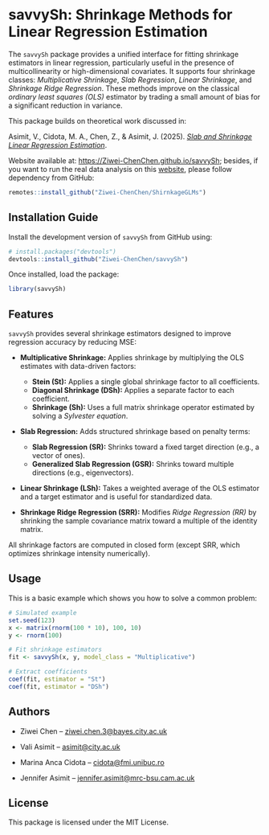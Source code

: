 
# savvySh: Shrinkage Methods for Linear Regression Estimation

The `savvySh` package provides a unified interface for fitting shrinkage estimators in linear regression, 
particularly useful in the presence of multicollinearity or high-dimensional covariates. 
It supports four shrinkage classes: *Multiplicative Shrinkage*, *Slab Regression*, *Linear Shrinkage*, and *Shrinkage Ridge Regression*.
These methods improve on the classical *ordinary least squares (OLS)* estimator by trading a small amount of bias for a significant reduction in variance.

This package builds on theoretical work discussed in:

Asimit, V., Cidota, M. A., Chen, Z., & Asimit, J. (2025). [*Slab and Shrinkage Linear Regression Estimation*](http//...).

Website available at: https://Ziwei-ChenChen.github.io/savvySh; besides, if you want to run the real data analysis on this [website](https://Ziwei-ChenChen.github.io/savvySh), please follow dependency from GitHub:
```r
remotes::install_github("Ziwei-ChenChen/ShirnkageGLMs")
```

## Installation Guide

Install the development version of `savvySh` from GitHub using:
```r
# install.packages("devtools")
devtools::install_github("Ziwei-ChenChen/savvySh")
```

Once installed, load the package:
```r
library(savvySh)
```
## Features

`savvySh` provides several shrinkage estimators designed to improve regression accuracy by reducing MSE:

- **Multiplicative Shrinkage:** Applies shrinkage by multiplying the OLS estimates with data-driven factors:  
  - **Stein (St):** Applies a single global shrinkage factor to all coefficients.  
  - **Diagonal Shrinkage (DSh):** Applies a separate factor to each coefficient.  
  - **Shrinkage (Sh):** Uses a full matrix shrinkage operator estimated by solving a *Sylvester equation*.

- **Slab Regression:** Adds structured shrinkage based on penalty terms:  
  - **Slab Regression (SR):** Shrinks toward a fixed target direction (e.g., a vector of ones).  
  - **Generalized Slab Regression (GSR):** Shrinks toward multiple directions (e.g., eigenvectors).
  
- **Linear Shrinkage (LSh):** Takes a weighted average of the OLS estimator and a target estimator and is useful for standardized data.
  
- **Shrinkage Ridge Regression (SRR):** Modifies *Ridge Regression (RR)* by shrinking the sample covariance matrix toward a multiple of the identity matrix.

All shrinkage factors are computed in closed form (except SRR, which optimizes shrinkage intensity numerically).


## Usage

This is a basic example which shows you how to solve a common problem:

``` r
# Simulated example
set.seed(123)
x <- matrix(rnorm(100 * 10), 100, 10)
y <- rnorm(100)

# Fit shrinkage estimators
fit <- savvySh(x, y, model_class = "Multiplicative")

# Extract coefficients
coef(fit, estimator = "St")
coef(fit, estimator = "DSh")
```
## Authors

- Ziwei Chen – ziwei.chen.3@bayes.city.ac.uk

- Vali Asimit – asimit@city.ac.uk

- Marina Anca Cidota – cidota@fmi.unibuc.ro

- Jennifer Asimit – jennifer.asimit@mrc-bsu.cam.ac.uk

## License
This package is licensed under the MIT License.

